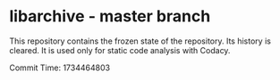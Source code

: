 # libarchive - master branch

This repository contains the frozen state of the repository.
Its history is cleared. It is used only for static code
analysis with Codacy.

Commit Time: 1734464803